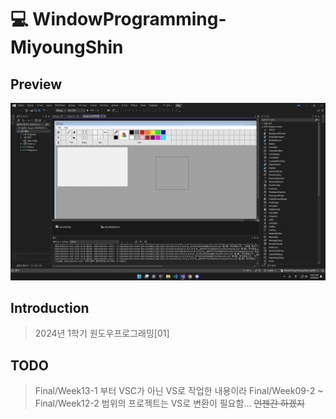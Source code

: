 # 💻 WindowProgramming-MiyoungShin

## Preview

![Preview](./Preview.png)

## Introduction

> 2024년 1학기 원도우프로그래밍[01]

## TODO

> Final/Week13-1 부터 VSC가 아닌 VS로 작업한 내용이라 
> Final/Week09-2 ~ Final/Week12-2 범위의 프로젝트는 VS로
> 변환이 필요함... ~~언젠간 하겠지~~